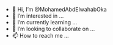 - 👋 Hi, I’m @MohamedAbdElwahabOka
- 👀 I’m interested in ...
- 🌱 I’m currently learning ...
- 💞️ I’m looking to collaborate on ...
- 📫 How to reach me ...

<!---
MohamedAbdElwahabOka/MohamedAbdElwahabOka is a ✨ special ✨ repository because its `README.md` (this file) appears on your GitHub profile.
You can click the Preview link to take a look at your changes.
--->
